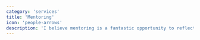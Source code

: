 ```yaml
---
category: 'services'
title: 'Mentoring'
icon: 'people-arrows'
description: 'I believe mentoring is a fantastic opportunity to reflect on your own journey & goals whilst helping others develop and achieve their own goals!'
---
```

